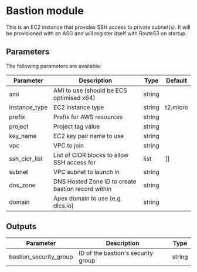 # Bastion module

This is an EC2 instance that provides SSH access to private subnet(s). It will be provisioned with an ASG and will register itself with Route53 on startup.

## Parameters
The following parameters are available:

| Parameter     | Description                                        | Type   | Default  |
|---------------|----------------------------------------------------|--------|----------|
| ami           | AMI to use (should be ECS optimised x64)           | string |          |
| instance_type | EC2 instance type                                  | string | t2.micro |
| prefix        | Prefix for AWS resources                           | string |          |
| project       | Project tag value                                  | string |          |
| key_name      | EC2 key pair name to use                           | string |          |
| vpc           | VPC to join                                        | string |          |
| ssh_cidr_list | List of CIDR blocks to allow SSH access for        | list   | []       |
| subnet        | VPC subnet to launch in                            | string |          |
| dns_zone      | DNS Hosted Zone ID to create bastion record within | string |          |
| domain        | Apex domain to use (e.g. dlcs.io)                  | string |          |

## Outputs

| Parameter              | Description                        | Type   |
|------------------------|------------------------------------|--------|
| bastion_security_group | ID of the bastion's security group | string |

